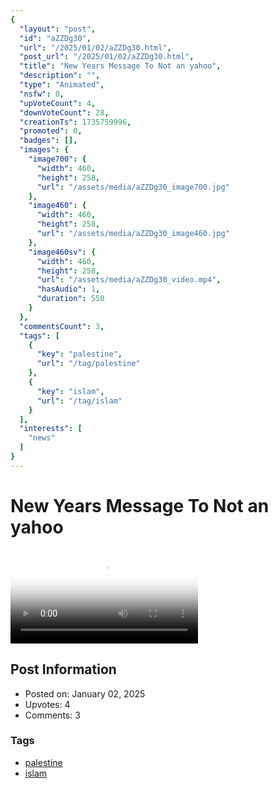 ```yaml
---
{
  "layout": "post",
  "id": "aZZDg30",
  "url": "/2025/01/02/aZZDg30.html",
  "post_url": "/2025/01/02/aZZDg30.html",
  "title": "New Years Message To Not an yahoo",
  "description": "",
  "type": "Animated",
  "nsfw": 0,
  "upVoteCount": 4,
  "downVoteCount": 28,
  "creationTs": 1735759996,
  "promoted": 0,
  "badges": [],
  "images": {
    "image700": {
      "width": 460,
      "height": 258,
      "url": "/assets/media/aZZDg30_image700.jpg"
    },
    "image460": {
      "width": 460,
      "height": 258,
      "url": "/assets/media/aZZDg30_image460.jpg"
    },
    "image460sv": {
      "width": 460,
      "height": 258,
      "url": "/assets/media/aZZDg30_video.mp4",
      "hasAudio": 1,
      "duration": 550
    }
  },
  "commentsCount": 3,
  "tags": [
    {
      "key": "palestine",
      "url": "/tag/palestine"
    },
    {
      "key": "islam",
      "url": "/tag/islam"
    }
  ],
  "interests": [
    "news"
  ]
}
---
```


# New Years Message To Not an yahoo

<video controls playsinline loop poster="/assets/media/aZZDg30_image460.jpg">
  <source src="/assets/media/aZZDg30_video.mp4" type="video/mp4">
  Your browser does not support the video tag.
</video>

## Post Information

- Posted on: January 02, 2025
- Upvotes: 4
- Comments: 3

### Tags

- [palestine](/tag/palestine)
- [islam](/tag/islam)
